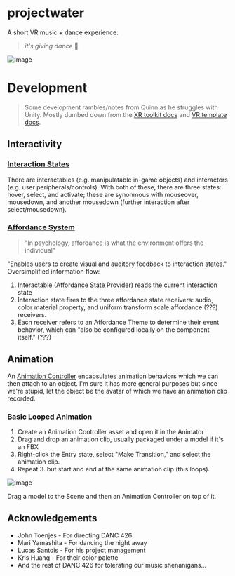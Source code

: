 # projectwater

A short VR music + dance experience.

> _it's giving dance_ 💃

![image](https://github.com/quinnouyang/projectwater/assets/90884224/7e7c1a4f-20fb-414e-9e7c-d65cc0c5ceac)

# Development

> Some development rambles/notes from Quinn as he struggles with Unity. Mostly dumbed down from the [XR toolkit docs](https://docs.unity3d.com/Packages/com.unity.xr.interaction.toolkit@2.3/manual/index.html) and [VR template docs](https://docs.unity3d.com/Packages/com.unity.template.vr@8.0/manual/index.html).

## Interactivity

### [Interaction States](https://docs.unity3d.com/Packages/com.unity.xr.interaction.toolkit@2.3/manual/architecture.html)

There are interactables (e.g. manipulatable in-game objects) and interactors (e.g. user peripherals/controls). With both of these, there are three states: hover, select, and activate; these are synonmous with mouseover, mousedown, and another mousedown (further interaction after select/mousedown).

### [Affordance System](https://docs.unity3d.com/Packages/com.unity.xr.interaction.toolkit@2.3/manual/affordance-system.html)

> "In psychology, affordance is what the environment offers the individual"

"Enables users to create visual and auditory feedback to interaction states." Oversimplified information flow:
1. Interactable (Affordance State Provider) reads the current interaction state
2. Interaction state fires to the three affordance state receivers: audio, color material property, and uniform transform scale affordance (???) receivers.
3. Each receiver refers to an Affordance Theme to determine their event behavior, which can "also be configured locally on the component itself." (???)

## Animation

An [Animation Controller](https://docs.unity3d.com/Manual/class-AnimatorController.html) encapsulates animation behaviors which we can then attach to an object. I'm sure it has more general purposes but since we're stupid, let the object be the avatar of which we have an animation clip recorded.

### Basic Looped Animation
1. Create an Animation Controller asset and open it in the Animator
2. Drag and drop an animation clip, usually packaged under a model if it's an FBX
3. Right-click the Entry state, select "Make Transition," and select the animation clip.
4. Repeat 3. but start and end at the same animation clip (this loops).

![image](https://github.com/quinnouyang/projectwater/assets/90884224/10a6a7f9-276e-4240-af54-e2f5af240a53)

Drag a model to the Scene and then an Animation Controller on top of it.

## Acknowledgements

- John Toenjes - For directing DANC 426
- Mari Yamashita - For dancing the night away
- Lucas Santois - For his project management
- Kris Huang - For their color palette
- And the rest of DANC 426 for tolerating our music shenanigans...
